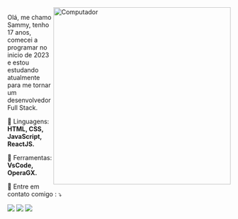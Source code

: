 <img src="https://raw.githubusercontent.com/MicaelliMedeiros/micaellimedeiros/master/image/computer-illustration.png" min-width="400px" max-width="400px" width="400px" align="right" alt="Computador ">

<p align="left"> 
  Olá, me chamo Sammy, tenho 17 anos, comecei a programar no inicio de 2023 e estou estudando atualmente para me tornar um desenvolvedor Full Stack.
</p>

<p align="left">
  🦄 Linguagens: <strong> HTML, CSS, JavaScript, ReactJS.</strong>
</p>

<p align="left">
  💼 Ferramentas: <strong>VsCode, OperaGX.</strong>
</p>

<p align="left">
  🌵 Entre em contato comigo : ⤵️
</p>

<p align="left">
  <a href="https://www.linkedin.com/in/sammy-ferreira-740786212" alt="Linkedin">
  <img src="https://img.shields.io/badge/-Linkedin-0e76a8?style=flat-square&logo=Linkedin&logoColor=white&link=LINK-DO-SEU-LINKEDIN" /></a>

  <a href="88993468031" alt="WhatsApp">
  <img src="https://img.shields.io/badge/-WhatsApp-25d366?style=flat-square&labelColor=25d366&logo=whatsapp&logoColor=white&link=API-DO-SEU-WHATSAPP"/></a>

  <a href="https://instagram.com/sammy.ferreira1?igshid=ZDdkNTZiNTM=" alt="Instagram">
  <img src="https://img.shields.io/badge/-Instagram-DF0174?style=flat-square&labelColor=DF0174&logo=instagram&logoColor=white&link=LINK-DO-SEU-INSTAGRAM"/></a>
</p>  
